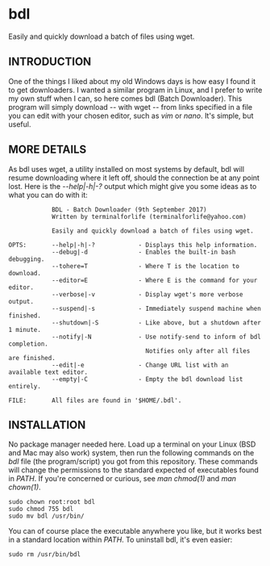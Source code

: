 # bdl
Easily and quickly download a batch of files using wget.

INTRODUCTION
------------

One of the things I liked about my old Windows days is how easy I found it to get downloaders. I wanted a similar program in Linux, and I prefer to write my own stuff when I can, so here comes bdl (Batch Downloader). This program will simply download -- with wget -- from links specified in a file you can edit with your chosen editor, such as *vim* or *nano*. It's simple, but useful.

MORE DETAILS
------------

As bdl uses wget, a utility installed on most systems by default, bdl will resume downloading where it left off, should the connection be at any point lost. Here is the *--help|-h|-?* output which might give you some ideas as to what you can do with it:

                BDL - Batch Downloader (9th September 2017)
                Written by terminalforlife (terminalforlife@yahoo.com)
    
                Easily and quickly download a batch of files using wget.
    
    OPTS:       --help|-h|-?            - Displays this help information.
                --debug|-d              - Enables the built-in bash debugging.
                --tohere=T              - Where T is the location to download.
                --editor=E              - Where E is the command for your editor.
                --verbose|-v            - Display wget's more verbose output.
                --suspend|-s            - Immediately suspend machine when finished.
                --shutdown|-S           - Like above, but a shutdown after 1 minute.
                --notify|-N             - Use notify-send to inform of bdl completion.
                                          Notifies only after all files are finished.
                --edit|-e               - Change URL list with an available text editor.
                --empty|-C              - Empty the bdl download list entirely.
    
    FILE:       All files are found in '$HOME/.bdl'.

INSTALLATION
------------

No package manager needed here. Load up a terminal on your Linux (BSD and Mac may also work) system, then run the following commands on the *bdl* file (the program/script) you got from this repository. These commands will change the permissions to the standard expected of executables found in *PATH*. If you're concerned or curious, see *man chmod(1)* and *man chown(1)*.

    sudo chown root:root bdl
    sudo chmod 755 bdl
    sudo mv bdl /usr/bin/
    
You can of course place the executable anywhere you like, but it works best in a standard location within *PATH*. To uninstall bdl, it's even easier:

    sudo rm /usr/bin/bdl
